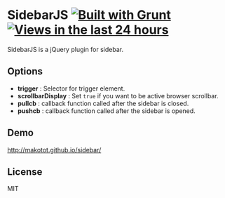 # SidebarJS [![Built with Grunt](https://cdn.gruntjs.com/builtwith.png)](http://gruntjs.com/) [![Views in the last 24 hours](https://sourcegraph.com/api/repos/github.com/makotot/sidebar/counters/views-24h.png)](https://sourcegraph.com/github.com/makotot/sidebar)

SidebarJS is a jQuery plugin for sidebar.


## Options

- __trigger__ : Selector for trigger element.
- __scrollbarDisplay__ : Set `true` if you want to be active browser scrollbar.
- __pullcb__ : callback function called after the sidebar is closed.
- __pushcb__ : callback function called after the sidebar is opened.

## Demo
http://makotot.github.io/sidebar/

## License
MIT

